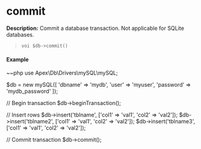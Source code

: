 
# commit

**Description:** Commit a database transaction.  Not applicable for SQLite databases.

> `voi $db->commit()`

#### Example

~~php
use Apex\Db\Drivers\mySQL\mySQL;

$db = new mySQL([
    'dbname' => 'mydb', 
    'user' => 'myuser', 
    'password' => 'mydb_password'
]);

// Begin transaction
$db->beginTransaction();

// Insert rows
$db->insert('tblname', ['col1' => 'val1', 'col2' => 'val2']);
$db->insert('tblname2', ['col1' => 'val1', 'col2' => 'val2']);
$db->insert('tblname3', ['col1' => 'val1', 'col2' => 'val2']);

// Commit transaction
$db->commit();
~~~


